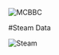 ![MCBBC](https://moecount.awa.tips/get/@MCBBC-README.github?theme=gelbooru)

#Steam Data

![Steam](https://steam.awa.tips/?steamid=76561198194786135)
